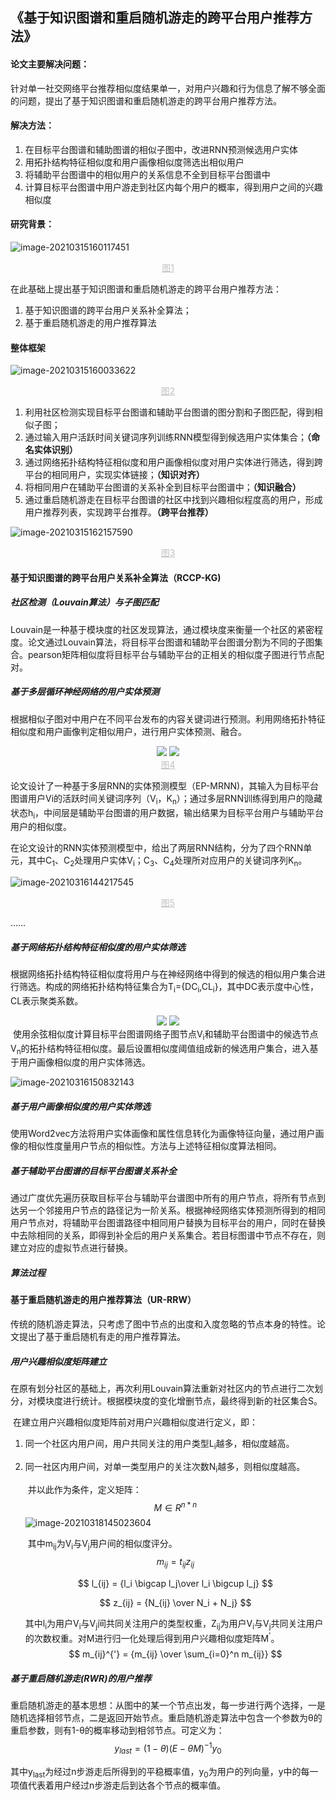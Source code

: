 ## 《基于知识图谱和重启随机游走的跨平台用户推荐方法》

#### 论文主要解决问题：

针对单一社交网络平台推荐相似度结果单一，对用户兴趣和行为信息了解不够全面的问题，提出了基于知识图谱和重启随机游走的跨平台用户推荐方法。

#### 解决方法：

1. 在目标平台图谱和辅助图谱的相似子图中，改进RNN预测候选用户实体
2. 用拓扑结构特征相似度和用户画像相似度筛选出相似用户
3. 将辅助平台图谱中的相似用户的关系信息不全到目标平台图谱中
4. 计算目标平台图谱中用户游走到社区内每个用户的概率，得到用户之间的兴趣相似度

#### 研究背景：

 ![image-20210315160117451](C:\Users\57818\AppData\Roaming\Typora\typora-user-images\image-20210315160117451.png)
  <center style="font-size:14px;color:#C0C0C0;text-decoration:underline">图1</center>


在此基础上提出基于知识图谱和重启随机游走的跨平台用户推荐方法：

1. 基于知识图谱的跨平台用户关系补全算法；
2. 基于重启随机游走的用户推荐算法

#### 整体框架

![image-20210315160033622](C:\Users\57818\AppData\Roaming\Typora\typora-user-images\image-20210315160033622.png)
  <center style="font-size:14px;color:#C0C0C0;text-decoration:underline">图2</center>


1. 利用社区检测实现目标平台图谱和辅助平台图谱的图分割和子图匹配，得到相似子图；
2. 通过输入用户活跃时间关键词序列训练RNN模型得到候选用户实体集合；**（命名实体识别）**
3. 通过网络拓扑结构特征相似度和用户画像相似度对用户实体进行筛选，得到跨平台的相同用户，实现实体链接；**（知识对齐）**
4. 将相同用户在辅助平台图谱的关系补全到目标平台图谱中；**（知识融合）**
5. 通过重启随机游走在目标平台图谱的社区中找到兴趣相似程度高的用户，形成用户推荐列表，实现跨平台推荐。**（跨平台推荐）**

![image-20210315162157590](C:\Users\57818\AppData\Roaming\Typora\typora-user-images\image-20210315162157590.png)
  <center style="font-size:14px;color:#C0C0C0;text-decoration:underline">图3</center>




#### 基于知识图谱的跨平台用户关系补全算法（RCCP-KG)

##### 社区检测（Louvain算法）与子图匹配

​		Louvain是一种基于模块度的社区发现算法，通过模块度来衡量一个社区的紧密程度。论文通过Louvain算法，将目标平台图谱和辅助平台图谱分割为不同的子图集合。pearson矩阵相似度将目标平台与辅助平台的正相关的相似度子图进行节点配对。

##### 基于多层循环神经网络的用户实体预测

​		根据相似子图对中用户在不同平台发布的内容关键词进行预测。利用网络拓扑特征相似度和用户画像判定相似用户，进行用户实体预测、融合。
<div align="center">
<img src="C:\Users\57818\AppData\Roaming\Typora\typora-user-images\image-20210315163652780.png"  >
<img src="C:\Users\57818\AppData\Roaming\Typora\typora-user-images\image-20210316142451916.png" >
 </div>

  <center style="font-size:14px;color:#C0C0C0;text-decoration:underline">图4</center>


​		论文设计了一种基于多层RNN的实体预测模型（EP-MRNN)，其输入为目标平台图谱用户Vi的活跃时间关键词序列（V<sub>i</sub>，K<sub>n</sub>）；通过多层RNN训练得到用户的隐藏状态h<sub>i</sub>，中间层是辅助平台图谱的用户数据，输出结果为目标平台用户与辅助平台用户的相似度。

​		在论文设计的RNN实体预测模型中，给出了两层RNN结构，分为了四个RNN单元，其中C<sub>1</sub>、C<sub>2</sub>处理用户实体V<sub>i</sub>；C<sub>3</sub>、C<sub>4</sub>处理所对应用户的关键词序列K<sub>n</sub>。

![image-20210316144217545](C:\Users\57818\AppData\Roaming\Typora\typora-user-images\image-20210316144217545.png)
  <center style="font-size:14px;color:#C0C0C0;text-decoration:underline">图5</center>

……

##### 基于网络拓扑结构特征相似度的用户实体筛选

​		根据网络拓扑结构特征相似度将用户与在神经网络中得到的候选的相似用户集合进行筛选。构成的网络拓扑结构特征集合为T<sub>i</sub>={DC<sub>i</sub>,CL<sub>i</sub>}，其中DC表示度中心性，CL表示聚类系数。
<div align="center">
<img src="C:\Users\57818\AppData\Roaming\Typora\typora-user-images\image-20210316145753303.png"  >
<img src="C:\Users\57818\AppData\Roaming\Typora\typora-user-images\image-20210316145916667.png" >
 </div>
​		使用余弦相似度计算目标平台图谱网络子图节点V<sub>i</sub>和辅助平台图谱中的候选节点V<sub>n</sub>的拓扑结构特征相似度。最后设置相似度阈值组成新的候选用户集合，进入基于用户画像相似度的用户实体筛选。

![image-20210316150832143](C:\Users\57818\AppData\Roaming\Typora\typora-user-images\image-20210316150832143.png)

##### 基于用户画像相似度的用户实体筛选

​		使用Word2vec方法将用户实体画像和属性信息转化为画像特征向量，通过用户画像的相似性度量用户节点的相似性。方法与上述特征相似度算法相同。

##### 基于辅助平台图谱的目标平台图谱关系补全

​		通过广度优先遍历获取目标平台与辅助平台谱图中所有的用户节点，将所有节点到达另一个邻接用户节点的路径记为一阶关系。根据神经网络实体预测所得到的相同用户节点对，将辅助平台图谱路径中相同用户替换为目标平台的用户，同时在替换中去除相同的关系，即得到补全后的用户关系集合。若目标图谱中节点不存在，则建立对应的虚拟节点进行替换。

##### 算法过程

#### 基于重启随机游走的用户推荐算法（UR-RRW）

​		传统的随机游走算法，只考虑了图中节点的出度和入度忽略的节点本身的特性。论文提出了基于重启随机有走的用户推荐算法。

##### 用户兴趣相似度矩阵建立

​		在原有划分社区的基础上，再次利用Louvain算法重新对社区内的节点进行二次划分，对模块度进行统计。根据模块度的变化增删节点，最终得到新的社区集合S。

​		在建立用户兴趣相似度矩阵前对用户兴趣相似度进行定义，即：

1. 同一个社区内用户间，用户共同关注的用户类型L<sub>i</sub>越多，相似度越高。

2. 同一社区内用户间，对单一类型用户的关注次数N<sub>i</sub>越多，则相似度越高。

   ​	并以此作为条件，定义矩阵：
   $$
   M \in R^{n*n}
   $$
   ![image-20210318145023604](C:\Users\57818\AppData\Roaming\Typora\typora-user-images\image-20210318145023604.png)
   
   ​		其中m<sub>ij</sub>为V<sub>i</sub>与V<sub>j</sub>用户间的相似度评分。
   $$
   m_{ij} = t_{ij}z_{ij}
   $$
   
   $$
   l_{ij} = {l_i \bigcap l_j\over l_i \bigcup l_j}
   $$
   
   $$
   z_{ij} = {N_{ij} \over N_i + N_j}
   $$
   
   ​	其中l<sub>i</sub>为用户V<sub>i</sub>与V<sub>j</sub>间共同关注用户的类型权重，Z<sub>ij</sub>为用户V<sub>i</sub>与V<sub>j</sub>共同关注用户的次数权重。对M进行归一化处理后得到用户兴趣相似度矩阵M<sup>'</sup>。
   $$
   m_{ij}^{'} = {m_{ij} \over \sum_{i=0}^n m_{ij}}
   $$
   

##### 基于重启随机游走(RWR)的用户推荐

​		重启随机游走的基本思想：从图中的某一个节点出发，每一步进行两个选择，一是随机选择相邻节点，二是返回开始节点。重启随机游走算法中包含一个参数为θ的重启参数，则有1-θ的概率移动到相邻节点。可定义为：
$$
y_{last} = (1-\theta){(E-\theta M)^{-1}}y_0
$$

​		其中y<sub>last</sub>为经过n步游走后所得到的平稳概率值，y<sub>0</sub>为用户的列向量，y中的每一项值代表着用户经过n步游走后到达各个节点的概率值。

